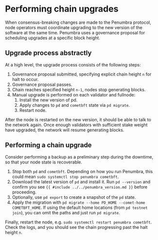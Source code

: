 # Performing chain upgrades

When consensus-breaking changes are made to the Penumbra protocol,
node operators must coordinate upgrading to the new version of the software
at the same time. Penumbra uses a governance proposal for scheduling upgrades
at a specific block height.

## Upgrade process abstractly

At a high level, the upgrade process consists of the following steps:

1. Governance proposal submitted, specifying explicit chain height `n` for halt to occur.
2. Governance proposal passes.
3. Chain reaches specified height `n-1`, nodes stop generating blocks.
4. Manual upgrade is performed on each validator and fullnode:
    1. Install the new version of pd.
    2. Apply changes to `pd` and `cometbft` state via `pd migrate`.
    3. Restart node.

After the node is restarted on the new version, it should be able to talk to the network again.
Once enough validators with sufficient stake weight have upgraded, the network
will resume generating blocks.

## Performing a chain upgrade

Consider performing a backup as a preliminary step during the downtime,
so that your node state is recoverable.

1. Stop both `pd` and `cometbft`. Depending on how you run Penumbra, this could mean `sudo systemctl stop penumbra cometbft`.
2. Download the latest version of `pd` and install it. Run `pd --version` and confirm you see `{{ #include ../../penumbra_version.md }}` before proceeding.
3. Optionally, use `pd export` to create a snapshot of the `pd` state.
4. Apply the migration with `pd migrate --home PD_HOME --comet-home COMETBFT_HOME`.  If using the default home locations (from `pd testnet join`), you can omit the paths and just run `pd migrate`.

Finally, restart the node, e.g. `sudo systemctl restart penumbra cometbft`. Check the logs, and you should see the chain progressing
past the halt height `n`.
